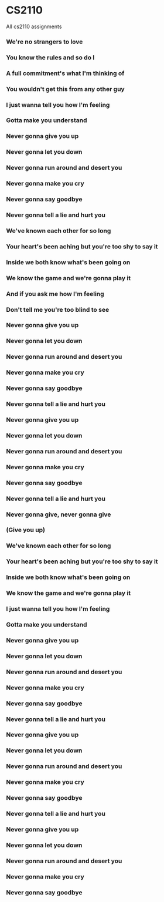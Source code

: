 # CS2110

All cs2110 assignments

### We're no strangers to love
### You know the rules and so do I
### A full commitment's what I'm thinking of
### You wouldn't get this from any other guy
### I just wanna tell you how I'm feeling
### Gotta make you understand
### Never gonna give you up
### Never gonna let you down
### Never gonna run around and desert you
### Never gonna make you cry
### Never gonna say goodbye
### Never gonna tell a lie and hurt you
### We've known each other for so long
### Your heart's been aching but you're too shy to say it
### Inside we both know what's been going on
### We know the game and we're gonna play it
### And if you ask me how I'm feeling
### Don't tell me you're too blind to see
### Never gonna give you up
### Never gonna let you down
### Never gonna run around and desert you
### Never gonna make you cry
### Never gonna say goodbye
### Never gonna tell a lie and hurt you
### Never gonna give you up
### Never gonna let you down
### Never gonna run around and desert you
### Never gonna make you cry
### Never gonna say goodbye
### Never gonna tell a lie and hurt you
### Never gonna give, never gonna give
### (Give you up)
### We've known each other for so long
### Your heart's been aching but you're too shy to say it
### Inside we both know what's been going on
### We know the game and we're gonna play it
### I just wanna tell you how I'm feeling
### Gotta make you understand
### Never gonna give you up
### Never gonna let you down
### Never gonna run around and desert you
### Never gonna make you cry
### Never gonna say goodbye
### Never gonna tell a lie and hurt you
### Never gonna give you up
### Never gonna let you down
### Never gonna run around and desert you
### Never gonna make you cry
### Never gonna say goodbye
### Never gonna tell a lie and hurt you
### Never gonna give you up
### Never gonna let you down
### Never gonna run around and desert you
### Never gonna make you cry
### Never gonna say goodbye
